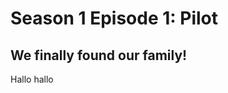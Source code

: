 # Season 1 Episode 1: Pilot

## We finally found our family! 
Hallo hallo





<!--stackedit_data:
eyJoaXN0b3J5IjpbNzI4MjIwMTQ5LDg2NzQzNDkxMSwtMTU0Mj
A1NjMwMiwtMTI0MTAxMzIsNjQyNTU4NDM5LDgxNTA2NjMyOV19

-->